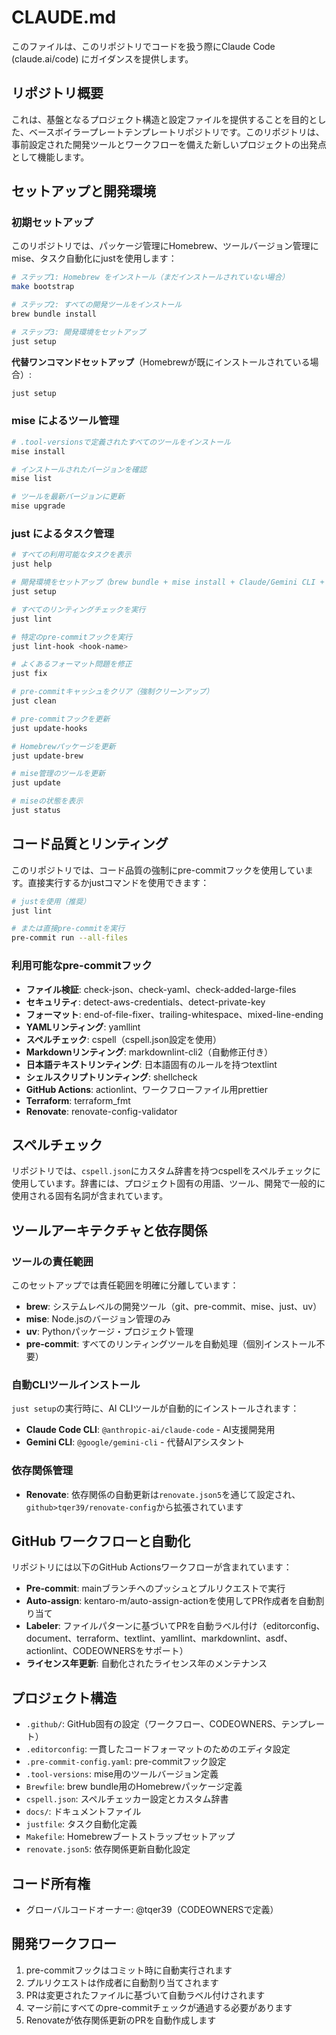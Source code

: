 # CLAUDE.md

このファイルは、このリポジトリでコードを扱う際にClaude Code (claude.ai/code) にガイダンスを提供します。

## リポジトリ概要

これは、基盤となるプロジェクト構造と設定ファイルを提供することを目的とした、ベースボイラープレートテンプレートリポジトリです。このリポジトリは、事前設定された開発ツールとワークフローを備えた新しいプロジェクトの出発点として機能します。

## セットアップと開発環境

### 初期セットアップ

このリポジトリでは、パッケージ管理にHomebrew、ツールバージョン管理にmise、タスク自動化にjustを使用します：

```bash
# ステップ1: Homebrew をインストール（まだインストールされていない場合）
make bootstrap

# ステップ2: すべての開発ツールをインストール
brew bundle install

# ステップ3: 開発環境をセットアップ
just setup
```

**代替ワンコマンドセットアップ**（Homebrewが既にインストールされている場合）:

```bash
just setup
```

### mise によるツール管理

```bash
# .tool-versionsで定義されたすべてのツールをインストール
mise install

# インストールされたバージョンを確認
mise list

# ツールを最新バージョンに更新
mise upgrade
```

### just によるタスク管理

```bash
# すべての利用可能なタスクを表示
just help

# 開発環境をセットアップ（brew bundle + mise install + Claude/Gemini CLI + pre-commit install）
just setup

# すべてのリンティングチェックを実行
just lint

# 特定のpre-commitフックを実行
just lint-hook <hook-name>

# よくあるフォーマット問題を修正
just fix

# pre-commitキャッシュをクリア（強制クリーンアップ）
just clean

# pre-commitフックを更新
just update-hooks

# Homebrewパッケージを更新
just update-brew

# mise管理のツールを更新
just update

# miseの状態を表示
just status
```

## コード品質とリンティング

このリポジトリでは、コード品質の強制にpre-commitフックを使用しています。直接実行するかjustコマンドを使用できます：

```bash
# justを使用（推奨）
just lint

# または直接pre-commitを実行
pre-commit run --all-files
```

### 利用可能なpre-commitフック

- **ファイル検証**: check-json、check-yaml、check-added-large-files
- **セキュリティ**: detect-aws-credentials、detect-private-key
- **フォーマット**: end-of-file-fixer、trailing-whitespace、mixed-line-ending
- **YAMLリンティング**: yamllint
- **スペルチェック**: cspell（cspell.json設定を使用）
- **Markdownリンティング**: markdownlint-cli2（自動修正付き）
- **日本語テキストリンティング**: 日本語固有のルールを持つtextlint
- **シェルスクリプトリンティング**: shellcheck
- **GitHub Actions**: actionlint、ワークフローファイル用prettier
- **Terraform**: terraform_fmt
- **Renovate**: renovate-config-validator

## スペルチェック

リポジトリでは、`cspell.json`にカスタム辞書を持つcspellをスペルチェックに使用しています。辞書には、プロジェクト固有の用語、ツール、開発で一般的に使用される固有名詞が含まれています。

## ツールアーキテクチャと依存関係

### ツールの責任範囲

このセットアップでは責任範囲を明確に分離しています：

- **brew**: システムレベルの開発ツール（git、pre-commit、mise、just、uv）
- **mise**: Node.jsのバージョン管理のみ
- **uv**: Pythonパッケージ・プロジェクト管理
- **pre-commit**: すべてのリンティングツールを自動処理（個別インストール不要）

### 自動CLIツールインストール

`just setup`の実行時に、AI CLIツールが自動的にインストールされます：

- **Claude Code CLI**: `@anthropic-ai/claude-code` - AI支援開発用
- **Gemini CLI**: `@google/gemini-cli` - 代替AIアシスタント

### 依存関係管理

- **Renovate**: 依存関係の自動更新は`renovate.json5`を通じて設定され、`github>tqer39/renovate-config`から拡張されています

## GitHub ワークフローと自動化

リポジトリには以下のGitHub Actionsワークフローが含まれています：

- **Pre-commit**: mainブランチへのプッシュとプルリクエストで実行
- **Auto-assign**: kentaro-m/auto-assign-actionを使用してPR作成者を自動割り当て
- **Labeler**: ファイルパターンに基づいてPRを自動ラベル付け（editorconfig、document、terraform、textlint、yamllint、markdownlint、asdf、actionlint、CODEOWNERSをサポート）
- **ライセンス年更新**: 自動化されたライセンス年のメンテナンス

## プロジェクト構造

- `.github/`: GitHub固有の設定（ワークフロー、CODEOWNERS、テンプレート）
- `.editorconfig`: 一貫したコードフォーマットのためのエディタ設定
- `.pre-commit-config.yaml`: pre-commitフック設定
- `.tool-versions`: mise用のツールバージョン定義
- `Brewfile`: brew bundle用のHomebrewパッケージ定義
- `cspell.json`: スペルチェッカー設定とカスタム辞書
- `docs/`: ドキュメントファイル
- `justfile`: タスク自動化定義
- `Makefile`: Homebrewブートストラップセットアップ
- `renovate.json5`: 依存関係更新自動化設定

## コード所有権

- グローバルコードオーナー: @tqer39（CODEOWNERSで定義）

## 開発ワークフロー

1. pre-commitフックはコミット時に自動実行されます
2. プルリクエストは作成者に自動割り当てされます
3. PRは変更されたファイルに基づいて自動ラベル付けされます
4. マージ前にすべてのpre-commitチェックが通過する必要があります
5. Renovateが依存関係更新のPRを自動作成します
